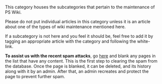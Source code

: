 This category houses the subcategories that pertain to the maintenance
of PS Wiki.

Please do not put individual articles in this category unless it is an
article about one of the types of wiki maintenance mentioned here.

If a subcategory is not here and you feel it should be, feel free to add
it by tagging an appropriate article with the category and following the
white-link.

**To assist us with the recent spam attacks**, go
[here](http://wiki.planetsidesyndicate.com/index.php?search=excuse+me&ns0=1&ns9=1&ns11=1&limit=500&offset=0)
and blank any pages in the list that have any content. This is the first
step to clearing the spam from the database. Once the page is blanked,
it can be deleted, and its history along with it by an admin. After
that, an admin recreates and protect the page to prevent further spam.
